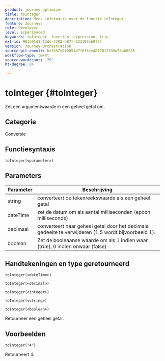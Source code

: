 ```yaml
---
product: journey optimizer
title: toInteger
description: Meer informatie over de functie toInteger
feature: Journeys
role: Developer
level: Experienced
keywords: toInteger, function, expression, trip
exl-id: 901a91d1-13dd-4283-b87f-223196eb072f
version: Journey Orchestration
source-git-commit: bdf857c010854b7f0f6ce4817012398e74a068d5
workflow-type: tm+mt
source-wordcount: '79'
ht-degree: 6%

---
```


# toInteger {#toInteger}

Zet een argumentwaarde in een geheel getal om.

## Categorie

Conversie

## Functiesyntaxis

`toInteger(<parameter>)`

## Parameters

| Parameter | Beschrijving |
|--- |--- |
| string | converteert de tekenreekswaarde als een geheel getal |
| dateTime | zet de datum om als aantal milliseconden (epoch milliseconds) |
| decimaal | converteert naar geheel getal door het decimale gedeelte te verwijderen (1,5 wordt bijvoorbeeld 1). |
| boolean | Zet de booleaanse waarde om als 1 indien waar (true), 0 indien onwaar (false) |

## Handtekeningen en type geretourneerd

`toInteger(<dateTime>)`

`toInteger(<decimal>)`

`toInteger(<integer>)`

`toInteger(<string>)`

`toInteger(<boolean>)`

Retourneer een geheel getal.

## Voorbeelden

`toInteger("4")`

Retourneert 4.
